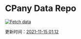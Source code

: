 # CPany Data Repo

[![Fetch data](https://github.com/yjl9903/CPany/actions/workflows/fetch.yml/badge.svg)](https://github.com/yjl9903/CPany/actions/workflows/fetch.yml)

<!-- START_SECTION: update_time -->
更新时间：[2021-11-15 01:12](https://www.timeanddate.com/worldclock/fixedtime.html?msg=Fetch+data&iso=20211115T011244&p1=237)
<!-- END_SECTION: update_time -->
